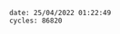 

                date: 25/04/2022 01:22:49
                cycles: 86820

                         